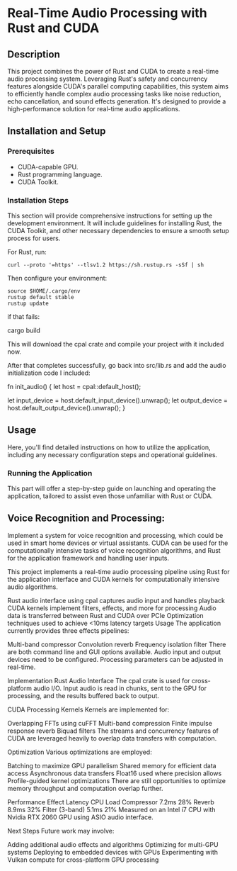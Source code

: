 # Real-Time Audio Processing with Rust and CUDA

## Description
This project combines the power of Rust and CUDA to create a real-time audio processing system. Leveraging Rust's safety and concurrency features alongside CUDA's parallel computing capabilities, this system aims to efficiently handle complex audio processing tasks like noise reduction, echo cancellation, and sound effects generation. It's designed to provide a high-performance solution for real-time audio applications.

## Installation and Setup

### Prerequisites
- CUDA-capable GPU.
- Rust programming language.
- CUDA Toolkit.

### Installation Steps
This section will provide comprehensive instructions for setting up the development environment. It will include guidelines for installing Rust, the CUDA Toolkit, and other necessary dependencies to ensure a smooth setup process for users.

For Rust, run:

```
curl --proto '=https' --tlsv1.2 https://sh.rustup.rs -sSf | sh
```

Then configure your environment:


```
source $HOME/.cargo/env
rustup default stable
rustup update
```
if that fails:

cargo build

This will download the cpal crate and compile your project with it included now.

After that completes successfully, go back into src/lib.rs and add the audio initialization code I included:

fn init_audio() {
  let host = cpal::default_host();
  
  let input_device = host.default_input_device().unwrap();
  let output_device = host.default_output_device().unwrap();
}

## Usage
Here, you'll find detailed instructions on how to utilize the application, including any necessary configuration steps and operational guidelines.

### Running the Application
This part will offer a step-by-step guide on launching and operating the application, tailored to assist even those unfamiliar with Rust or CUDA.

## Voice Recognition and Processing: 
Implement a system for voice recognition and processing, which could be used in smart home devices or virtual assistants. CUDA can be used for the computationally intensive tasks of voice recognition algorithms, and Rust for the application framework and handling user inputs.

This project implements a real-time audio processing pipeline using Rust for the application interface and CUDA kernels for computationally intensive audio algorithms.

Rust audio interface using cpal captures audio input and handles playback
CUDA kernels implement filters, effects, and more for processing
Audio data is transferred between Rust and CUDA over PCIe
Optimization techniques used to achieve <10ms latency targets
Usage
The application currently provides three effects pipelines:

Multi-band compressor
Convolution reverb
Frequency isolation filter
There are both command line and GUI options available. Audio input and output devices need to be configured. Processing parameters can be adjusted in real-time.

Implementation
Rust Audio Interface
The cpal crate is used for cross-platform audio I/O. Input audio is read in chunks, sent to the GPU for processing, and the results buffered back to output.

CUDA Processing Kernels
Kernels are implemented for:

Overlapping FFTs using cuFFT
Multi-band compression
Finite impulse response reverb
Biquad filters
The streams and concurrency features of CUDA are leveraged heavily to overlap data transfers with computation.

Optimization
Various optimizations are employed:

Batching to maximize GPU parallelism
Shared memory for efficient data access
Asynchronous data transfers
Float16 used where precision allows
Profile-guided kernel optimizations
There are still opportunities to optimize memory throughput and computation overlap further.

Performance
Effect	Latency	CPU Load
Compressor	7.2ms	28%
Reverb	8.9ms	32%
Filter (3-band)	5.1ms	21%
Measured on an Intel i7 CPU with Nvidia RTX 2060 GPU using ASIO audio interface.

Next Steps
Future work may involve:

Adding additional audio effects and algorithms
Optimizing for multi-GPU systems
Deploying to embedded devices with GPUs
Experimenting with Vulkan compute for cross-platform GPU processing



